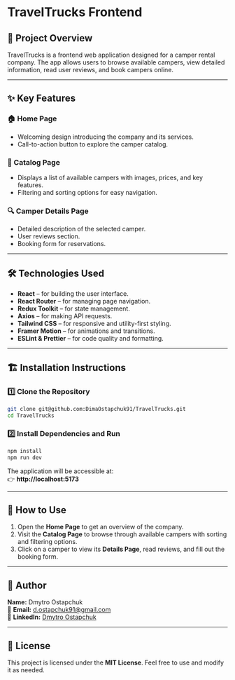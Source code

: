 # TravelTrucks Frontend

## 🚐 Project Overview
TravelTrucks is a frontend web application designed for a camper rental company. The app allows users to browse available campers, view detailed information, read user reviews, and book campers online.

---

## ✨ Key Features

### 🏠 Home Page
- Welcoming design introducing the company and its services.
- Call-to-action button to explore the camper catalog.

### 📜 Catalog Page
- Displays a list of available campers with images, prices, and key features.
- Filtering and sorting options for easy navigation.

### 🔍 Camper Details Page
- Detailed description of the selected camper.
- User reviews section.
- Booking form for reservations.

---

## 🛠 Technologies Used
- **React** – for building the user interface.
- **React Router** – for managing page navigation.
- **Redux Toolkit** – for state management.
- **Axios** – for making API requests.
- **Tailwind CSS** – for responsive and utility-first styling.
- **Framer Motion** – for animations and transitions.
- **ESLint & Prettier** – for code quality and formatting.

---

## 🏗 Installation Instructions

### 1️⃣ Clone the Repository
```sh
git clone git@github.com:DimaOstapchuk91/TravelTrucks.git
cd TravelTrucks
```

### 2️⃣ Install Dependencies and Run
```sh
npm install
npm run dev
```

The application will be accessible at:  
👉 **http://localhost:5173**

---

## 📖 How to Use
1. Open the **Home Page** to get an overview of the company.
2. Visit the **Catalog Page** to browse through available campers with sorting and filtering options.
3. Click on a camper to view its **Details Page**, read reviews, and fill out the booking form.

---

## 👤 Author
**Name:** Dmytro Ostapchuk  
📧 **Email:** d.ostapchuk91@gmail.com  
🔗 **LinkedIn:** [Dmytro Ostapchuk](https://www.linkedin.com/in/dmytro-ostapchuk)  

---

## 📜 License
This project is licensed under the **MIT License**. Feel free to use and modify it as needed.
